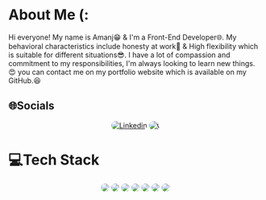 # About Me (:

Hi everyone! My name is Amanj😁 & I'm a Front-End Developer🌐. My behavioral characteristics include honesty at work💪 & High flexibility which is suitable for different situations😎. I have a lot of compassion and commitment to my responsibilities, I'm always looking to learn new things.😍
you can contact me on my portfolio website which is available on my GitHub.😆

## 🌐Socials

<p align="center"> 
<a href="https://instagram.com/Am.js__"><img src="https://img.shields.io/badge/| Instagram-D300C5?style=for-the-badge&logo=Instagram&logoColor=white" alt="Linkedin"  style=" border-radius:10px" /></a>
<a href="https://@gmail.com/"><img src="https://img.shields.io/badge/-📞| phone-g?style=for-the-badge&logoColor=white" alt="📞" style=" border-radius:10px" /></a>
</p>

# 💻Tech Stack

<div align="center">
 <img src="https://img.shields.io/badge/html5-%23E34F26.svg?style=for-the-badge&logo=html5&logoColor=white" style=" border-radius:10px"  />
 <img src="https://img.shields.io/badge/css3-%231572B6.svg?style=for-the-badge&logo=css3&logoColor=white" style=" border-radius:10px"  />
 <img src="https://img.shields.io/badge/javascript-%23323330.svg?style=for-the-badge&logo=javascript&logoColor=%23F7DF1E" style=" border-radius:10px"  />
 <img src="https://img.shields.io/badge/GIT-E44C30?style=for-the-badge&logo=git&logoColor=white" style=" border-radius:10px" />
 <img src="https://img.shields.io/badge/react-%2320232a.svg?style=for-the-badge&logo=react&logoColor=%2361DAFB"  style=" border-radius:10px" />
 <img src="https://img.shields.io/badge/NPM-%23000000.svg?style=for-the-badge&logo=npm&logoColor=white" style=" border-radius:10px" />
 <img src="https://img.shields.io/badge/bootstrap-%23563D7C.svg?style=for-the-badge&logo=bootstrap&logoColor=white" style=" border-radius:10px"  />
